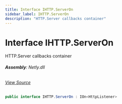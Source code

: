 ```yaml
---
title: Interface IHTTP.ServerOn
sidebar_label: IHTTP.ServerOn
description: "HTTP.Server callbacks container"
---
```

# Interface IHTTP.ServerOn
HTTP.Server callbacks container

###### **Assembly**: Netly.dll
###### [View Source](https://github.com/alec1o/Netly/blob/dev/src/http/interfaces/IHTTP.ServerOn.cs#L10)
```csharp title="Declaration"
public interface IHTTP.ServerOn : IOn<HttpListener>
```
